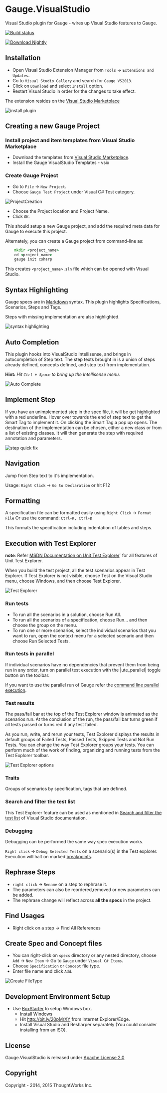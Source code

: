 # Gauge.VisualStudio
Visual Studio plugin for Gauge - wires up Visual Studio features to Gauge.

[![Build status](https://ci.appveyor.com/api/projects/status/bv404kn2hwujrd0i?svg=true)](https://ci.appveyor.com/project/getgauge/gauge-visualstudio)

 [ ![Download Nightly](https://api.bintray.com/packages/gauge/Gauge.VisualStudio/Nightly/images/download.svg) ](https://bintray.com/gauge/Gauge.VisualStudio/Nightly/_latestVersion)

## Installation

-  Open Visual Studio Extension Manager from `Tools` ->
   `Extensions and Updates`.
-  Go to `Visual Studio Gallery` and search for `Gauge VS2013`.
-  Click on `Download` and select `Install` option.
-  Restart Visual Studio in order for the changes to take effect.

The extension resides on the [Visual Studio Marketplace](https://marketplace.visualstudio.com/items?itemName=vs-publisher-1071478.GaugepluginforVisualStudio)

![install plugin](images/VS_Installation.png)


## Creating a new Gauge Project


###  Install project and item templates from Visual Studio Marketplace

-  Download the templates from [Visual Studio Marketplace](https://marketplace.visualstudio.com/items?itemName=vs-publisher-1071478.gauge-visualstudio-templates).
-  Install the Gauge VisualStudio Templates - vsix

### Create Gauge Project

-  Go to ``File`` -> ``New Project``.
-  Choose ``Gauge Test Project`` under Visual C# Test category.

![ProjectCreation](images/Create_Project.png)

-  Choose the Project location and Project Name.
-  Click ``OK``.

This should setup a new Gauge project, and add the required meta data
for Gauge to execute this project.

Alternately, you can create a Gauge project from command-line as:

```cmd
    mkdir <project_name>
    cd <project_name>
    gauge init csharp
```

This creates `<project_name>.sln` file which can be opened with Visual
Studio.

## Syntax Highlighting


Gauge specs are in [Markdown](https://daringfireball.net/projects/markdown/syntax)
syntax. This plugin highlights Specifications, Scenarios, Steps and
Tags.

Steps with missing implementation are also highlighted.

![syntax highlighting](images/Syntax_highlighting.png)

## Auto Completion

This plugin hooks into VisualStudio Intellisense, and brings in
autocompletion of Step text. The step texts brought in is a union of
steps already defined, concepts defined, and step text from
implementation.

**Hint:** *Hit `Ctrl + Space` to bring up the Intellisense menu.*

![Auto Complete](images/AutoComplete.png)

## Implement Step

If you have an unimplemented step in the spec file, it will be get highlighted with a red underline.
Hover over towards the end of step text to get the Smart Tag to implement it.
On clicking the Smart Tag a pop up opens. The destination of the implementation can be chosen, either
a new class or from a list of existing classes. It will then generate
the step with required annotation and parameters.

![step quick fix](images/QuickFix.gif)

## Navigation

Jump from Step text to it's implementation.

Usage: `Right Click` -> `Go to Declaration` or hit F12

## Formatting


A specification file can be formatted easily using `Right Click` -> `Format File`
Or use the command: `Ctrl+K, Ctrl+D`

This formats the specification including indentation of tables and
steps.

## Execution with Test Explorer


**note**:
    Refer [MSDN Documentation on Unit Test Explorer](https://msdn.microsoft.com/en-us/library/hh270865.aspx#Anchor_2)` for all features of Unit Test Explorer.


When you build the test project, all the test scenarios appear in Test Explorer.
If Test Explorer is not visible, choose Test on the Visual Studio menu, choose Windows, and then choose Test Explorer.

![Test Explorer](images/TestExplorer.png)

### Run tests

* To run all the scenarios in a solution, choose Run All.
* To run all the scenarios of a specification, choose Run... and then choose the group on the menu.
* To run one or more scenarios, select the individual scenarios that you want to run, open the context menu for a selected scenario and then choose Run Selected Tests.

### Run tests in parallel

If individual scenarios have no dependencies that prevent them from being run in any order,
turn on parallel test execution with the |ute_parallel| toggle button on the toolbar.

If you want to use the parallel run of Gauge refer the [command line parallel execution](https://docs.gauge.org/using.html#parallel-execution).

### Test results

The pass/fail bar at the top of the Test Explorer window is animated as the scenarios run.
At the conclusion of the run, the pass/fail bar turns green if all tests passed or turns red if any test failed.

As you run, write, and rerun your tests, Test Explorer displays the results in default groups of Failed Tests,
Passed Tests, Skipped Tests and Not Run Tests. You can change the way Test Explorer groups your tests.
You can perform much of the work of finding, organizing and running tests from the Test Explorer toolbar.

![Test Explorer options](images/TestExplorerOptions.png)


### Traits

Groups of scenarios by specification, tags that are defined.

### Search and filter the test list

This Test Explorer feature can be used as mentioned in [Search and filter the test list](https://msdn.microsoft.com/en-us/library/hh270865.aspx#BKMK_Search_and_filter_the_test_list) of Visual Studio documentation.

### Debugging


Debugging can be performed the same way spec execution works.

`Right click` -> `Debug Selected Tests` on a scenario(s) in the Test explorer. Execution
will halt on marked [breakpoints](https://docs.microsoft.com/en-us/visualstudio/debugger/using-breakpoints>).

## Rephrase Steps


-  `right click` -> `Rename` on a step to rephrase it.
-  The parameters can also be reordered,removed or new parameters can be
   added.
-  The rephrase change will reflect across **all the specs** in the
   project.

## Find Usages

-  Right click on a step -> Find All References

## Create Spec and Concept files

-  You can right-click on `specs` directory or any nested directory,
   choose `Add` -> `New Item` -> Go to `Gauge` under
   `Visual C# Items`.
-  Choose `Specification` or `Concept` file type.
-  Enter file name and click `Add`.

![Create FileType](images/Create_FileType.png)

## Development Environment Setup

- Use [BoxStarter](http://boxstarter.org/) to setup Windows box. 
  - Install Windows
  - Hit http://bit.ly/20pMrXY from Internet Explorer/Edge.
  - Install Visual Studio and Resharper separately (You could consider installing from an ISO).

## License

Gauge.VisualStudio is released under [Apache License 2.0](https://www.apache.org/licenses/LICENSE-2.0)

## Copyright

Copyright - 2014, 2015 ThoughtWorks Inc.
